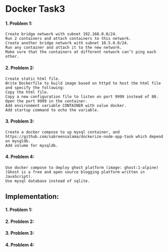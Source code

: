 # Docker Task3
#### 1. Problem 1:
    Create bridge network with subnet 192.168.0.0/24.
    Run 2 containers and attach containers to this network.
    Create another bridge network with subnet 10.5.0.0/24.
    Run any container and attach it to the new network.
    Make sure that the containers at different network can’t ping each other.
#### 2. Problem 2:
    Create static html file.
    Write Dockerfile to build image based on httpd to host the html file and specify the following:
    Copy the html file.
    Copy a new configuration file to listen on port 9999 instead of 80.
    Open the port 9999 in the container.
    Add environment variable CONTAINER with value docker.
    Add startup command to echo the variable.
#### 3. Problem 3:
    Create a docker compose to up mysql container, and https://github.com/sabreensalama/dockerize-node-app-task which depend on mysqldb.
    Add volume for mysqldb.

#### 4. Problem 4:
    Use docker compose to deploy ghost platform (image: ghost:1-alpine)(Ghost is a free and open source blogging platform written in JavaScript).
    Use mysql database instead of sqlite.

## Implementation:
#### 1. Problem 1:

#### 2. Problem 2:

#### 3. Problem 3:

#### 4. Problem 4:
